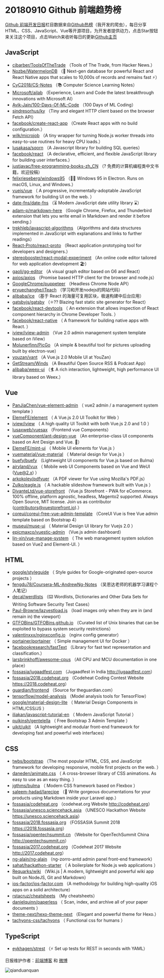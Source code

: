 # 20180910 Github 前端趋势榜

[Github 前端开发日报](http://caibaojian.com/c/news)栏目数据来自[Github热榜](http://news.caibaojian.com/)（我开发的爬虫），每日分享HTML、CSS、JavaScript、Vue等开源项目，为开发者提供动力，点击Star按钮来关注这个项目，点击Watch来收听每日的更新[Github主页](https://github.com/kujian/githubTrending)
## JavaScript

* [cjbarber/ToolsOfTheTrade](https://github.com/cjbarber/ToolsOfTheTrade) （Tools of The Trade, from Hacker News.）
* [Nozbe/WatermelonDB](https://github.com/Nozbe/WatermelonDB) （🍉 Next-gen database for powerful React and React Native apps that scales to 10,000s of records and remains fast ⚡️）
* [CyC2018/CS-Notes](https://github.com/CyC2018/CS-Notes) （📚 Computer Science Learning Notes）
* [Microsoft/ailab](https://github.com/Microsoft/ailab) （Experience, Learn and Code the latest breakthrough innovations with Microsoft AI）
* [Avik-Jain/100-Days-Of-ML-Code](https://github.com/Avik-Jain/100-Days-Of-ML-Code) （100 Days of ML Coding）
* [sindresorhus/ky](https://github.com/sindresorhus/ky) （Tiny and elegant HTTP client based on the browser Fetch API）
* [facebook/create-react-app](https://github.com/facebook/create-react-app) （Create React apps with no build configuration.）
* [wilk/microjob](https://github.com/wilk/microjob) （A tiny wrapper for turning Node.js worker threads into easy-to-use routines for heavy CPU loads.）
* [lusakasa/sqorn](https://github.com/lusakasa/sqorn) （A Javascript library for building SQL queries）
* [facebook/react](https://github.com/facebook/react) （A declarative, efficient, and flexible JavaScript library for building user interfaces.）
* [justjavac/free-programming-books-zh_CN](https://github.com/justjavac/free-programming-books-zh_CN) （? 免费的计算机编程类中文书籍，欢迎投稿）
* [felixrieseberg/windows95](https://github.com/felixrieseberg/windows95) （💩🚀 Windows 95 in Electron. Runs on macOS, Linux, and Windows.）
* [vuejs/vue](https://github.com/vuejs/vue) （
        A progressive, incrementally-adoptable JavaScript framework for building UI on the web.
      ）
* [date-fns/date-fns](https://github.com/date-fns/date-fns) （⏳ Modern JavaScript date utility library ⌛️）
* [adam-p/markdown-here](https://github.com/adam-p/markdown-here) （Google Chrome, Firefox, and Thunderbird extension that lets you write email in Markdown and render it before sending.）
* [trekhleb/javascript-algorithms](https://github.com/trekhleb/javascript-algorithms) （Algorithms and data structures implemented in JavaScript with explanations and links to further readings）
* [React-Proto/react-proto](https://github.com/React-Proto/react-proto) （React application prototyping tool for developers and designers.）
* [stereobooster/react-modal-experiment](https://github.com/stereobooster/react-modal-experiment) （An online code editor tailored for web application development 🏖️）
* [gaoli/gg-editor](https://github.com/gaoli/gg-editor) （A visual graph editor based on G6 and React）
* [axios/axios](https://github.com/axios/axios) （Promise based HTTP client for the browser and node.js）
* [GoogleChrome/puppeteer](https://github.com/GoogleChrome/puppeteer) （Headless Chrome Node API）
* [eryuechanghe/iTeach](https://github.com/eryuechanghe/iTeach) （学习和开发nodejs的网站代码）
* [alibaba/ice](https://github.com/alibaba/ice) （基于 React 的海量可复用区块，极速构建中后台应用）
* [gatsbyjs/gatsby](https://github.com/gatsbyjs/gatsby) （⚛️?? Blazing fast static site generator for React）
* [facebook/react-devtools](https://github.com/facebook/react-devtools) （
        An extension that allows inspection of React component hierarchy in Chrome Developer Tools.
      ）
* [facebook/react-native](https://github.com/facebook/react) （
        A framework for building native apps with React.
      ）
* [iview/iview-admin](https://github.com/iview/iview-admin) （Vue 2.0 admin management system template based on iView）
* [Molunerfinn/PicGo](https://github.com/Molunerfinn/PicGo) （A simple &amp; beautiful tool for pictures uploading built by electron-vue）
* [youzan/vant](https://github.com/youzan/vant) （A Vue.js 2.0 Mobile UI at YouZan）
* [GetStream/Winds](https://github.com/GetStream/Winds) （A Beautiful Open Source RSS &amp; Podcast App）
* [alibaba/weex-ui](https://github.com/alibaba/weex-ui) （🏄 A rich interaction, lightweight, high performance UI library based on Weex.）

## Vue

* [PanJiaChen/vue-element-admin](https://github.com/PanJiaChen/vue-element-admin) （
        vue2 admin / a management system template
      ）
* [ElemeFE/element](https://github.com/ElemeFE/element) （
        A Vue.js 2.0 UI Toolkit for Web
      ）
* [iview/iview](https://github.com/iview/iview) （
        A high quality UI Toolkit with both Vue.js 2.0 and 1.0
      ）
* [lusaxweb/vuesax](https://github.com/lusaxweb/vuesax) （Frontend vue Components）
* [vueComponent/ant-design-vue](https://github.com/vueComponent/ant-design-vue) （An enterprise-class UI components based on Ant Design and Vue. 🐜）
* [ElemeFE/mint-ui](https://github.com/ElemeFE/mint-ui) （
        Mobile UI elements for Vue.js
      ）
* [vuematerial/vue-material](https://github.com/vuematerial/vue-material) （
        Material design for Vue.js
      ）
* [buefy/buefy](https://github.com/buefy/buefy) （Lightweight UI components for Vue.js based on Bulma）
* [airyland/vux](https://github.com/airyland/vux) （
        Mobile web UI Components based on Vue and WeUI (Vue@2.x)
      ）
* [arkokoley/pdfvuer](https://github.com/arkokoley/pdfvuer) （A PDF viewer for Vue using Mozilla's PDF.js）
* [Zulko/eagle.js](https://github.com/Zulko/eagle.js) （
        A hackable slideshow framework built with Vue.js
      ）
* [DivanteLtd/vue-storefront](https://github.com/DivanteLtd/vue-storefront) （Vue.js Storefront - PWA for eCommerce. 100% offline, platform agnostic, headless, Magento2 supported. Always Open Source, MIT license. Join us as contributor (contributors@vuestorefront.io).）
* [coreui/coreui-free-vue-admin-template](https://github.com/coreui/coreui-free-vue-admin-template) （CoreUI Vue is free Vue admin template based on Bootstrap 4）
* [museui/muse-ui](https://github.com/museui/muse-ui) （
        Material Design UI library for Vuejs 2.0
      ）
* [epicmaxco/vuestic-admin](https://github.com/epicmaxco/vuestic-admin) （Vue.js admin dashboard）
* [lin-xin/vue-manage-system](https://github.com/lin-xin/vue-manage-system) （
        The web management system solution based on Vue2 and Element-UI.
      ）

## HTML

* [google/styleguide](https://github.com/google/styleguide) （
        Style guides for Google-originated open-source projects
      ）
* [fengdu78/Coursera-ML-AndrewNg-Notes](https://github.com/fengdu78/Coursera-ML-AndrewNg-Notes) （吴恩达老师的机器学习课程个人笔记）
* [decal/werdlists](https://github.com/decal/werdlists) （⌨️ Wordlists, Dictionaries and Other Data Sets for Writing Software Security Test Cases）
* [Paul-Browne/lazyestload.js](https://github.com/Paul-Browne/lazyestload.js) （load images only when they are in (and remain in) the viewport）
* [GTFOBins/GTFOBins.github.io](https://github.com/GTFOBins/GTFOBins.github.io) （Curated list of Unix binaries that can be exploited to bypass system security restrictions）
* [valentinxxx/nginxconfig.io](https://github.com/valentinxxx/nginxconfig.io) （nginx config generator）
* [portainer/portainer](https://github.com/portainer/portainer) （
        Simple management UI for Docker
      ）
* [facebookresearch/fastText](https://github.com/facebookresearch/fastText) （Library for fast text representation and classification.）
* [larsbrinkhoff/awesome-cpus](https://github.com/larsbrinkhoff/awesome-cpus) （All CPU and MCU documentation in one place）
* [fossasia/jugaadfest.com](https://github.com/fossasia/jugaadfest.com) （Jugaadfest in India <a href="http://jugaadfest.com" rel="nofollow">http://jugaadfest.com</a>）
* [fossasia/2018.codeheat.org](https://github.com/fossasia/2018.codeheat.org) （Codeheat Coding Contest Website <a href="https://2018.codeheat.org" rel="nofollow">https://2018.codeheat.org</a>）
* [guardian/frontend](https://github.com/guardian/frontend) （Source for theguardian.com）
* [tensorflow/model-analysis](https://github.com/tensorflow/model-analysis) （Model analysis tools for TensorFlow）
* [google/material-design-lite](https://github.com/google/material-design-lite) （
        Material Design Components in HTML/CSS/JS
      ）
* [iliakan/javascript-tutorial-en](https://github.com/iliakan/javascript-tutorial-en) （
        Modern JavaScript Tutorial 
      ）
* [puikinsh/gentelella](https://github.com/puikinsh/gentelella) （
        Free Bootstrap 3 Admin Template
      ）
* [uikit/uikit](https://github.com/uikit/uikit) （A lightweight and modular front-end framework for developing fast and powerful web interfaces）

## CSS

* [twbs/bootstrap](https://github.com/twbs/bootstrap) （The most popular HTML, CSS, and JavaScript framework for developing responsive, mobile first projects on the web.
      ）
* [daneden/animate.css](https://github.com/daneden/animate.css) （
        A cross-browser library of CSS animations. As easy to use as an easy thing.
      ）
* [jgthms/bulma](https://github.com/jgthms/bulma) （
        Modern CSS framework based on Flexbox
      ）
* [saleem-hadad/larecipe](https://github.com/saleem-hadad/larecipe) （🍪 Write gorgeous documentations for your products using Markdown inside your Laravel app.）
* [fossasia/codeheat.org](https://github.com/fossasia/codeheat.org) （codeheat.org Website <a href="http://codeheat.org" rel="nofollow">http://codeheat.org</a>）
* [fossasia/unesco.sciencehack.asia](https://github.com/fossasia/unesco.sciencehack.asia) （UNESCO Hackathon Website <a href="https://unesco.sciencehack.asia" rel="nofollow">https://unesco.sciencehack.asia</a>）
* [fossasia/2018.fossasia.org](https://github.com/fossasia/2018.fossasia.org) （FOSSASIA Summit 2018 <a href="https://2018.fossasia.org" rel="nofollow">https://2018.fossasia.org</a>）
* [fossasia/opentechsummit.cn](https://github.com/fossasia/opentechsummit.cn) （Website for OpenTechSummit China <a href="http://opentechsummit.cn" rel="nofollow">http://opentechsummit.cn</a>）
* [fossasia/2017.codeheat.org](https://github.com/fossasia/2017.codeheat.org) （Codeheat 2017 Website <a href="http://2017.codeheat.org" rel="nofollow">http://2017.codeheat.org</a>）
* [ng-alain/ng-alain](https://github.com/ng-alain/ng-alain) （ng-zorro-antd admin panel front-end framework）
* [sahat/hackathon-starter](https://github.com/sahat/hackathon-starter) （
        A boilerplate for Node.js web applications
      ）
* [Requarks/wiki](https://github.com/Requarks/wiki) （Wiki.js | A modern, lightweight and powerful wiki app built on NodeJS, Git and Markdown）
* [ios-factor/ios-factor.com](https://github.com/ios-factor/ios-factor.com) （A methodology for building high-quality iOS apps on a solid architecture）
* [rstacruz/cheatsheets](https://github.com/rstacruz/cheatsheets) （My cheatsheets）
* [danielquinn/paperless](https://github.com/danielquinn/paperless) （
        Scan, index, and archive all of your paper documents
      ）
* [theme-next/hexo-theme-next](https://github.com/theme-next/hexo-theme-next) （Elegant and powerful theme for Hexo.）
* [tachyons-css/tachyons](https://github.com/tachyons-css/tachyons) （
        Functional css for humans
      ）

## TypeScript

* [eykhagen/strest](https://github.com/eykhagen/strest) （⚡️ Set up tests for REST in seconds with YAML）


日报维护作者：[前端博客](http://caibaojian.com/) 和 [微博](http://caibaojian.com/go/weibo)

![qianduanquan](https://user-images.githubusercontent.com/3055447/38468989-651132ac-3b80-11e8-8e6b-15122322a9d7.png)
